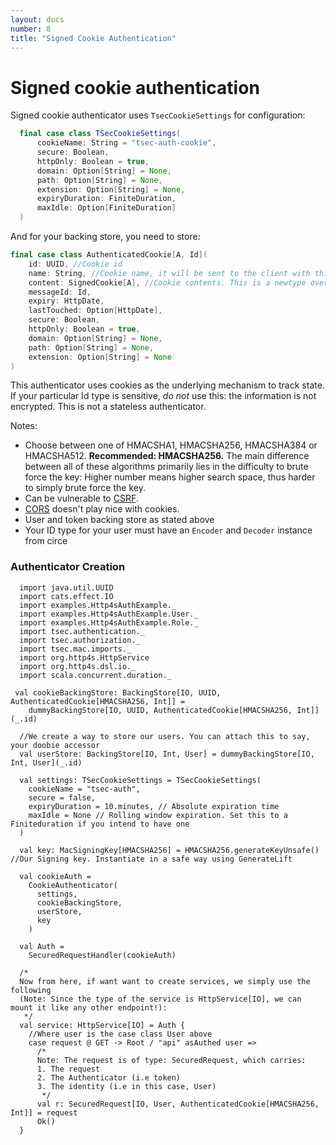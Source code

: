 ```yaml
---
layout: docs
number: 8
title: "Signed Cookie Authentication"
---
```

# Signed cookie authentication

Signed cookie authenticator uses `TsecCookieSettings` for configuration:

```scala
  final case class TSecCookieSettings(
      cookieName: String = "tsec-auth-cookie",
      secure: Boolean,
      httpOnly: Boolean = true,
      domain: Option[String] = None,
      path: Option[String] = None,
      extension: Option[String] = None,
      expiryDuration: FiniteDuration,
      maxIdle: Option[FiniteDuration]
  )
```

And for your backing store, you need to store:

```scala
final case class AuthenticatedCookie[A, Id](
    id: UUID, //Cookie id
    name: String, //Cookie name, it will be sent to the client with this name
    content: SignedCookie[A], //Cookie contents. This is a newtype over String. Coerce using `SignedCookie[A](rawString)`
    messageId: Id,
    expiry: HttpDate,
    lastTouched: Option[HttpDate],
    secure: Boolean,
    httpOnly: Boolean = true,
    domain: Option[String] = None,
    path: Option[String] = None,
    extension: Option[String] = None
)
```

This authenticator uses cookies as the underlying mechanism to track state. If your particular Id type is sensitive,
_do not_ use this: the information is not encrypted. This is not a stateless authenticator.

Notes:
* Choose between one of HMACSHA1, HMACSHA256, HMACSHA384 or HMACSHA512. **Recommended: HMACSHA256.** The main difference between
all of these algorithms primarily lies in the difficulty to brute force the key: Higher number means higher search space, thus
harder to simply brute force the key.
* Can be vulnerable to [CSRF](https://en.wikipedia.org/wiki/Cross-site_request_forgery).
* [CORS](https://en.wikipedia.org/wiki/Cross-origin_resource_sharing) doesn't play nice with cookies.
* User and token backing store as stated above
* Your ID type for your user must have an `Encoder` and `Decoder` instance from circe

### Authenticator Creation

```tut:silent
  import java.util.UUID
  import cats.effect.IO
  import examples.Http4sAuthExample._
  import examples.Http4sAuthExample.User._
  import examples.Http4sAuthExample.Role._
  import tsec.authentication._
  import tsec.authorization._
  import tsec.mac.imports._
  import org.http4s.HttpService
  import org.http4s.dsl.io._
  import scala.concurrent.duration._

 val cookieBackingStore: BackingStore[IO, UUID, AuthenticatedCookie[HMACSHA256, Int]] =
    dummyBackingStore[IO, UUID, AuthenticatedCookie[HMACSHA256, Int]](_.id)

  //We create a way to store our users. You can attach this to say, your doobie accessor
  val userStore: BackingStore[IO, Int, User] = dummyBackingStore[IO, Int, User](_.id)

  val settings: TSecCookieSettings = TSecCookieSettings(
    cookieName = "tsec-auth",
    secure = false,
    expiryDuration = 10.minutes, // Absolute expiration time
    maxIdle = None // Rolling window expiration. Set this to a Finiteduration if you intend to have one
  )

  val key: MacSigningKey[HMACSHA256] = HMACSHA256.generateKeyUnsafe() //Our Signing key. Instantiate in a safe way using GenerateLift

  val cookieAuth =
    CookieAuthenticator(
      settings,
      cookieBackingStore,
      userStore,
      key
    )

  val Auth =
    SecuredRequestHandler(cookieAuth)

  /*
  Now from here, if want want to create services, we simply use the following
  (Note: Since the type of the service is HttpService[IO], we can mount it like any other endpoint!):
   */
  val service: HttpService[IO] = Auth {
    //Where user is the case class User above
    case request @ GET -> Root / "api" asAuthed user =>
      /*
      Note: The request is of type: SecuredRequest, which carries:
      1. The request
      2. The Authenticator (i.e token)
      3. The identity (i.e in this case, User)
       */
      val r: SecuredRequest[IO, User, AuthenticatedCookie[HMACSHA256, Int]] = request
      Ok()
  }

```